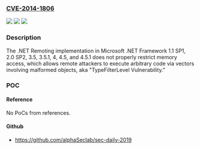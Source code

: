 ### [CVE-2014-1806](https://cve.mitre.org/cgi-bin/cvename.cgi?name=CVE-2014-1806)
![](https://img.shields.io/static/v1?label=Product&message=n%2Fa&color=blue)
![](https://img.shields.io/static/v1?label=Version&message=n%2Fa&color=blue)
![](https://img.shields.io/static/v1?label=Vulnerability&message=n%2Fa&color=brighgreen)

### Description

The .NET Remoting implementation in Microsoft .NET Framework 1.1 SP1, 2.0 SP2, 3.5, 3.5.1, 4, 4.5, and 4.5.1 does not properly restrict memory access, which allows remote attackers to execute arbitrary code via vectors involving malformed objects, aka "TypeFilterLevel Vulnerability."

### POC

#### Reference
No PoCs from references.

#### Github
- https://github.com/alphaSeclab/sec-daily-2019

